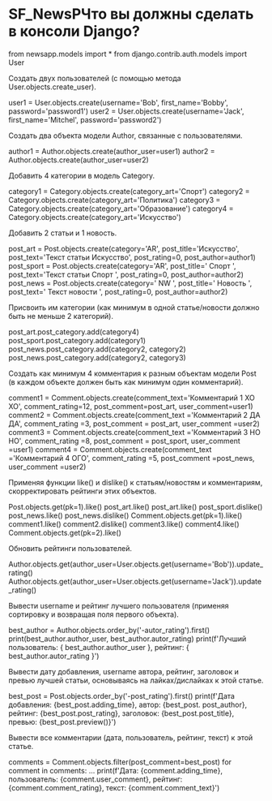 # SF_NewsPЧто вы должны сделать в консоли Django?
from newsapp.models import *
from django.contrib.auth.models import User

Создать двух пользователей (с помощью метода User.objects.create_user).

 user1 = User.objects.create(username='Bob', first_name='Bobby', password='password1')
 user2 = User.objects.create(username='Jack', first_name='Mitchel', password='password2')

Создать два объекта модели Author, связанные с пользователями.

author1 = Author.objects.create(author_user=user1)
author2 = Author.objects.create(author_user=user2)

Добавить 4 категории в модель Category.

 category1 = Category.objects.create(category_art='Спорт')
 category2 = Category.objects.create(category_art='Политика')
 category3 = Category.objects.create(category_art='Образование')
 category4 = Category.objects.create(category_art='Искусство')

Добавить 2 статьи и 1 новость.

post_art = Post.objects.create(category='AR', post_title='Искусство', post_text='Текст статьи Искусство', post_rating=0, post_author=author1)
post_sport = Post.objects.create(category='AR', post_title=' Спорт ', post_text='Текст статьи Спорт ', post_rating=0, post_author=author2)
post_news = Post.objects.create(category=' NW ', post_title=' Новость ', post_text=' Текст новости ', post_rating=0, post_author=author2) 

Присвоить им категории (как минимум в одной статье/новости должно быть не меньше 2 категорий).

 post_art.post_category.add(category4)
 post_sport.post_category.add(category1)
 post_news.post_category.add(category2, category2)
 post_news.post_category.add(category2, category3)

Создать как минимум 4 комментария к разным объектам модели Post (в каждом объекте должен быть как минимум один комментарий).

 comment1 = Comment.objects.create(comment_text='Комментарий 1 ХО ХО', comment_rating=12, post_comment=post_art, user_comment=user1)  
 comment2 = Comment.objects.create(comment_text ='Комментарий 2 ДА ДА', comment_rating =3, post_comment = post_art, user_comment =user2)
 comment3 = Comment.objects.create(comment_text ='Комментарий 3 НО НО', comment_rating =8, post_comment = post_sport, user_comment =user1)
 comment4 = Comment.objects.create(comment_text ='Комментарий 4 ОГО', comment_rating =5, post_comment =post_news, user_comment =user2)

Применяя функции like() и dislike() к статьям/новостям и комментариям, скорректировать рейтинги этих объектов.

Post.objects.get(pk=1).like()
 post_art.like()
 post_art.like()
 post_sport.dislike()
 post_news.like()
 post_news.dislike()
 Comment.objects.get(pk=1).like()
 comment1.like()
 comment2.dislike()
 comment3.like()
 comment4.like()
 Comment.objects.get(pk=2).like()

Обновить рейтинги пользователей.

Author.objects.get(author_user=User.objects.get(username='Bob')).update_rating()
Author.objects.get(author_user=User.objects.get(username='Jack')).update_rating()

Вывести username и рейтинг лучшего пользователя (применяя сортировку и возвращая поля первого объекта).

best_author = Author.objects.order_by('-autor_rating').first()
print(best_author.author_user, best_author.autor_rating)
print(f'Лучший пользователь: { best_author.author_user }, рейтинг: { best_author.autor_rating }')

Вывести дату добавления, username автора, рейтинг, заголовок и превью лучшей статьи, основываясь на лайках/дислайках к этой статье.

best_post = Post.objects.order_by('-post_rating').first()
print(f'Дата добавления: {best_post.adding_time}, автор: {best_post. post_author}, рейтинг: {best_post.post_rating}, заголовок: {best_post.post_title}, превью: {best_post.preview()}')

Вывести все комментарии (дата, пользователь, рейтинг, текст) к этой статье.

comments = Comment.objects.filter(post_comment=best_post)
for comment in comments:
...     print(f'Дата: {comment.adding_time}, пользователь: {comment.user_comment}, рейтинг: {comment.comment_rating}, текст: {comment.comment_text}')